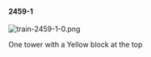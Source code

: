 #### 2459-1
![train-2459-1-0.png](https://github.com/lil-lab/nlvr/raw/master/nlvr/train/images/11/train-2459-1-0.png "train-2459-1-0.png")

One tower with a Yellow block at the top